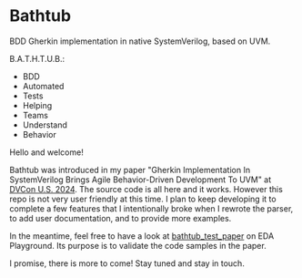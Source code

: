 # Bathtub

BDD Gherkin implementation in native SystemVerilog, based on UVM.

B.A.T.H.T.U.B.:
- BDD
- Automated
- Tests
- Helping
- Teams
- Understand
- Behavior

Hello and welcome!

Bathtub was introduced in my paper "Gherkin Implementation In SystemVerilog Brings Agile Behavior-Driven Development To UVM" at [DVCon U.S. 2024](https://2024.dvcon.org).
The source code is all here and it works.
However this repo is not very user friendly at this time.
I plan to keep developing it to complete a few features that I intentionally broke when I rewrote the parser, to add user documentation, and to provide more examples.

In the meantime, feel free to have a look at [bathtub_test_paper](https://edaplayground.com/x/Prp5) on EDA Playground.
Its purpose is to validate the code samples in the paper.

I promise, there is more to come!
Stay tuned and stay in touch.
